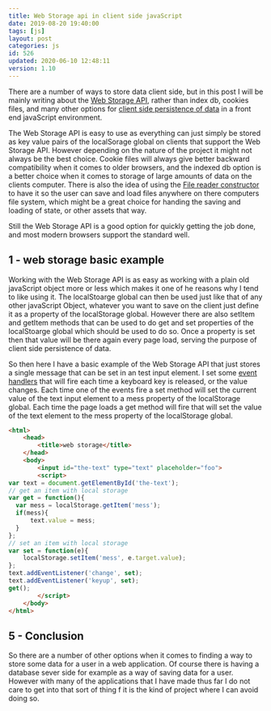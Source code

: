 ```yaml
---
title: Web Storage api in client side javaScript
date: 2019-08-20 19:40:00
tags: [js]
layout: post
categories: js
id: 526
updated: 2020-06-10 12:48:11
version: 1.10
---
```


There are a number of ways to store data client side, but in this post I will be mainly writing about the [Web Storage API](https://developer.mozilla.org/en-US/docs/Web/API/Web_Storage_API/Using_the_Web_Storage_API), rather than index db, cookies files, and many other options for [client side persistence of data](https://developer.mozilla.org/en-US/docs/Learn/JavaScript/Client-side_web_APIs/Client-side_storage) in a front end javaScript environment. 

The Web Storage API is easy to use as everything can just simply be stored as key value pairs of the localSorage global on clients that support the Web Storage API. However depending on the nature of the project it might not always be the best choice. Cookie files will always give better backward compatibility when it comes to older browsers, and the indexed db option is a better choice when it comes to storage of large amounts of data on the clients computer. There is also the idea of using the [File reader constructor](/2020/03/24/js-filereader/) to have it so the user can save and load files anywhere on there computers file system, which might be a great choice for handing the saving and loading of state, or other assets that way.

Still the Web Storage API is a good option for quickly getting the job done, and most modern browsers support the standard well.

<!-- more -->

## 1 - web storage basic example

Working with the Web Storage API is as easy as working with a plain old javaScript object more or less which makes it one of he reasons why I tend to like using it. The localStoarge global can then be used just like that of any other javaScript Object, whatever you want to save on the client just define it as a property of the localStorage global. However there are also setItem and getItem methods that can be used to do get and set properties of the localStoarge global which should be used to do so. Once a property is set then that value will be there again every page load, serving the purpose of client side persistence of data.

So then here I have a basic example of the Web Storage API that just stores a single message that can be set in an test input element. I set some [event handlers](/2019/01/16/js-event-listeners/) that will fire each time a keyboard key is released, or the value changes. Each time one of the events fire a set method will set the current value of the text input element to a mess property of the localStorage global. Each time the page loads a get method will fire that will set the value of the text element to the mess property of the localStorage global.

```html
<html>
    <head>
        <title>web storage</title>
    </head>
    <body>
        <input id="the-text" type="text" placeholder="foo">
        <script>
var text = document.getElementById('the-text');
// get an item with local storage
var get = function(){
  var mess = localStorage.getItem('mess');
  if(mess){
      text.value = mess;
  }
};
// set an item with local storage
var set = function(e){
    localStorage.setItem('mess', e.target.value);
};
text.addEventListener('change', set);
text.addEventListener('keyup', set);
get();
        </script>
    </body>
</html>
```

## 5 - Conclusion

So there are a number of other options when it comes to finding a way to store some data for a user in a web application. Of course there is having a database sever side for example as a way of saving data for a user. However with many of the applications that I have made thus far I do not care to get into that sort of thing f it is the kind of project where I can avoid doing so.